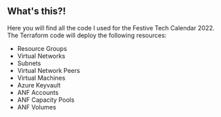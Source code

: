 ## What's this?!
Here you will find all the code I used for the Festive Tech Calendar 2022.
The Terraform code will deploy the following resources:
- Resource Groups
- Virtual Networks
- Subnets
- Virtual Network Peers
- Virtual Machines
- Azure Keyvault
- ANF Accounts
- ANF Capacity Pools
- ANF Volumes